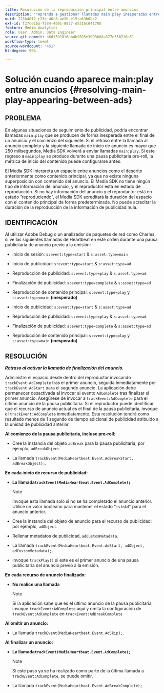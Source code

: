 ```yaml
---
title: Resolución de la reproducción principal entre anuncios
description: '"Aprenda a gestionar llamadas main:play inesperadas entre anuncios".'
uuid: 228b4812-c23e-40c8-ae2b-e15ca69b0bc2
exl-id: f27ce2ba-7584-4601-8837-d8316c641708
feature: Media Analytics
role: User, Admin, Data Engineer
source-git-commit: b6df391016ab4b9095e3993808a877e3587f0a51
workflow-type: tm+mt
source-wordcount: '451'
ht-degree: 96%

---
```


# Solución cuando aparece main:play entre anuncios {#resolving-main-play-appearing-between-ads}

## PROBLEMA

En algunas situaciones de seguimiento de publicidad, podría encontrar llamadas `main:play` que se producen de forma inesperada entre el final de un anuncio y el comienzo del siguiente. Si el retraso entre la llamada al anuncio completo y la siguiente llamada de inicio de anuncio es mayor que 250 milisegundos, Media SDK volverá a enviar llamadas `main:play`. Si este regreso a `main:play` se produce durante una pausa publicitaria pre-roll, la métrica de inicio del contenido puede configurarse antes.

El Media SDK interpreta un espacio entre anuncios como el descrito anteriormente como contenido principal, ya que no existe ninguna superposición con contenido del anuncio. El Media SDK no tiene ningún tipo de información del anuncio, y el reproductor está en estado de reproducción. Si no hay información del anuncio y el reproductor está en estado “reproduciendo”, el Media SDK acreditará la duración del espacio con el contenido principal de forma predeterminada. No puede acreditar la duración de la reproducción de la información de publicidad nula.

## IDENTIFICACIÓN

Al utilizar Adobe Debug o un analizador de paquetes de red como Charles, si ve las siguientes llamadas de Heartbeat en este orden durante una pausa publicitaria de anuncio previo a la emisión:

* Inicio de sesión: `s:event:type=start` &amp; `s:asset:type=main`
* Inicio de publicidad: `s:event:type=start` &amp; `s:asset:type=ad`
* Reproducción de publicidad: `s:event:type=play` &amp; `s:asset:type=ad`
* Finalización de publicidad: `s:event:type=complete` &amp; `s:asset:type=ad`
* Reproducción de contenido principal: `s:event:type=play` y `s:asset:type=main` **(inesperado)**

* Inicio de publicidad: `s:event:type=start` &amp; `s:asset:type=ad`
* Reproducción de publicidad: `s:event:type=play` &amp; `s:asset:type=ad`
* Finalización de publicidad: `s:event:type=complete` &amp; `s:asset:type=ad`
* Reproducción de contenido principal: `s:event:type=play` y `s:asset:type=main` **(inesperado)**

## RESOLUCIÓN

***Retraso al activar la llamada de finalización del anuncio.***

Administre el espacio desde dentro del reproductor invocando `trackEvent:AdComplete` tras el primer anuncio, seguida inmediatamente por `trackEvent:AdStart` para el segundo anuncio. La aplicación debe permanecer desactivada al invocar al evento `AdComplete` tras finalizar el primer anuncio. Asegúrese de invocar a `trackEvent:AdComplete` para el último anuncio de la pausa publicitaria. Si el reproductor puede identificar que el recurso de anuncio actual es el final de la pausa publicitaria, invoque el `trackEvent:AdComplete` inmediatamente. Esta resolución tendrá como resultado menos de 1 segundo de tiempo adicional de publicidad atribuido a la unidad de publicidad anterior.

**Al comienzo de la pausa publicitaria, incluso pre-roll:**

* Cree la instancia del objeto `adBreak` para la pausa publicitaria; por ejemplo, `adBreakObject`.

* La llamada `trackEvent(MediaHeartbeat.Event.AdBreakStart, adBreakObject);`.

**En cada inicio de recurso de publicidad:**

* **La llamada`trackEvent(MediaHeartbeat.Event.AdComplete);`**

   >[!NOTE]
   >
   >Invoque esta llamada solo si no se ha completado el anuncio anterior. Utilice un valor booleano para mantener el estado &quot;`isinAd`&quot; para el anuncio anterior.

* Cree la instancia del objeto de anuncio para el recurso de publicidad: por ejemplo, `adObject`.
* Rellenar metadatos de publicidad, `adCustomMetadata`.
* La llamada `trackEvent(MediaHeartbeat.Event.AdStart, adObject, adCustomMetadata);`.
* Invoque `trackPlay()` si este es el primer anuncio de una pausa publicitaria del anuncio previo a la emisión.

**En cada recurso de anuncio finalizado:**

* **No realice una llamada**

   >[!NOTE]
   >
   >Si la aplicación sabe que es el último anuncio de la pausa publicitaria, invoque `trackEvent:AdComplete` aquí y omita la configuración de `trackEvent:AdComplete` en `trackEvent:AdBreakComplete`

**Al omitir un anuncio:**

* La llamada `trackEvent(MediaHeartbeat.Event.AdSkip);`.

**Al finalizar un anuncio:**

* **La llamada`trackEvent(MediaHeartbeat.Event.AdComplete);`**

   >[!NOTE]
   >
   >Si este paso ya se ha realizado como parte de la última llamada a `trackEvent:AdComplete`, se puede omitir.

* La llamada `trackEvent(MediaHeartbeat.Event.AdBreakComplete);`.
